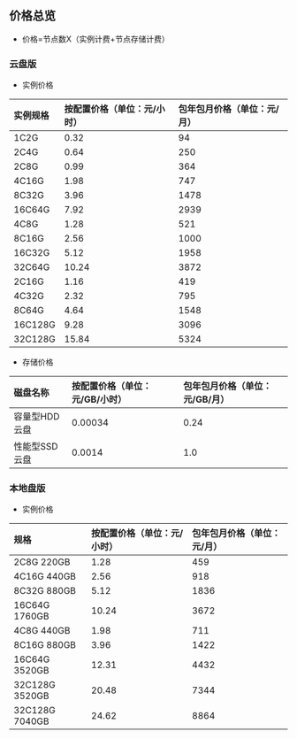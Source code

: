 ## 价格总览
* 价格=节点数X（实例计费+节点存储计费）

### 云盘版

* 实例价格

|实例规格| 按配置价格（单位：元/小时）| 包年包月价格（单位：元/月）
:--|:---|:---
|1C2G | 0.32 | 94 
|2C4G| 0.64 |250
|2C8G |0.99 |364
|4C16G | 1.98 | 747 
|8C32G| 3.96 |1478
|16C64G |7.92 |2939
|4C8G |1.28 |521
|8C16G | 2.56 | 1000 
|16C32G| 5.12 |1958
|32C64G |10.24 |3872
|2C16G | 1.16 | 419
|4C32G| 2.32 |795
|8C64G |4.64 |1548
|16C128G |9.28 |3096
|32C128G |15.84 |5324

* 存储价格

|磁盘名称| 按配置价格（单位：元/GB/小时）| 包年包月价格（单位：元/GB/月）
:--|:---|:---
|容量型HDD云盘|0.00034 | 0.24 |
|性能型SSD云盘|0.0014  | 1.0 |

### 本地盘版

* 实例价格

|规格| 按配置价格（单位：元/小时）| 包年包月价格（单位：元/月）
:--|:---|:---
|2C8G 220GB|1.28 |459
|4C16G 440GB | 2.56 | 918
|8C32G 880GB| 5.12 |1836
|16C64G 1760GB |10.24 |3672
|4C8G 440GB|1.98 |711
|8C16G 880GB| 3.96| 1422 
|16C64G 3520GB| 12.31 |4432
|32C128G 3520GB| 20.48 |7344
|32C128G 7040GB| 24.62 |8864






